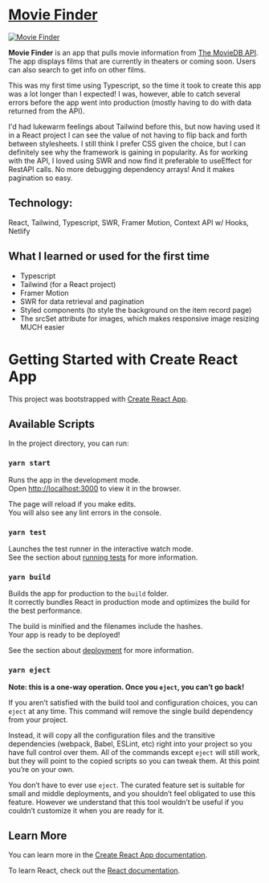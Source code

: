 # [Movie Finder]()

<a href="" target="_blank"><img src='' alt='Movie Finder'></a>

**Movie Finder** is an app that pulls movie information from [The MovieDB API](https://developers.themoviedb.org/3/getting-started/introduction). The app displays films that are currently in theaters or coming soon. Users can also search to get info on other films.

This was my first time using Typescript, so the time it took to create this app was a lot longer than I expected! I was, however, able to catch several errors before the app went into production (mostly having to do with data returned from the API).

I'd had lukewarm feelings about Tailwind before this, but now having used it in a React project I can see the value of not having to flip back and forth between stylesheets. I still think I prefer CSS given the choice, but I can definitely see why the framework is gaining in popularity. As for working with the API, I loved using SWR and now find it preferable to useEffect for RestAPI calls. No more debugging dependency arrays! And it makes pagination so easy.

## Technology:

React, Tailwind, Typescript, SWR, Framer Motion, Context API w/ Hooks, Netlify

## What I learned or used for the first time

- Typescript
- Tailwind (for a React project)
- Framer Motion
- SWR for data retrieval and pagination
- Styled components (to style the background on the item record page)
- The srcSet attribute for images, which makes responsive image resizing MUCH easier

# Getting Started with Create React App

This project was bootstrapped with [Create React App](https://github.com/facebook/create-react-app).

## Available Scripts

In the project directory, you can run:

### `yarn start`

Runs the app in the development mode.\
Open [http://localhost:3000](http://localhost:3000) to view it in the browser.

The page will reload if you make edits.\
You will also see any lint errors in the console.

### `yarn test`

Launches the test runner in the interactive watch mode.\
See the section about [running tests](https://facebook.github.io/create-react-app/docs/running-tests) for more information.

### `yarn build`

Builds the app for production to the `build` folder.\
It correctly bundles React in production mode and optimizes the build for the best performance.

The build is minified and the filenames include the hashes.\
Your app is ready to be deployed!

See the section about [deployment](https://facebook.github.io/create-react-app/docs/deployment) for more information.

### `yarn eject`

**Note: this is a one-way operation. Once you `eject`, you can’t go back!**

If you aren’t satisfied with the build tool and configuration choices, you can `eject` at any time. This command will remove the single build dependency from your project.

Instead, it will copy all the configuration files and the transitive dependencies (webpack, Babel, ESLint, etc) right into your project so you have full control over them. All of the commands except `eject` will still work, but they will point to the copied scripts so you can tweak them. At this point you’re on your own.

You don’t have to ever use `eject`. The curated feature set is suitable for small and middle deployments, and you shouldn’t feel obligated to use this feature. However we understand that this tool wouldn’t be useful if you couldn’t customize it when you are ready for it.

## Learn More

You can learn more in the [Create React App documentation](https://facebook.github.io/create-react-app/docs/getting-started).

To learn React, check out the [React documentation](https://reactjs.org/).
